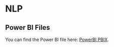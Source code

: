# NLP 

## Power BI Files
You can find the Power BI file here: [PowerBI PBIX](https://www.kaggle.com/datasets/alirezamohammadzade/quera-bootcamp-product-image-classification).
